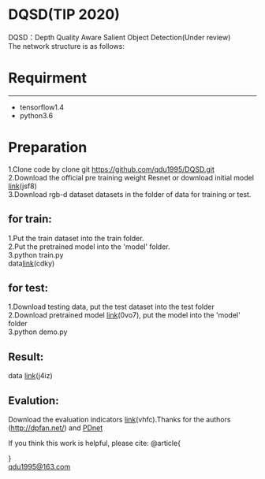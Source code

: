 # DQSD(TIP 2020)<br>
DQSD：Depth Quality Aware Salient Object Detection(Under review)<br>
The network structure is as follows:

# Requirment
---------
* tensorflow1.4<br>
* python3.6<br>

# Preparation<br>

1.Clone code by clone git https://github.com/qdu1995/DQSD.git<br>
2.Download the official pre training weight Resnet or download initial model [link](https://pan.baidu.com/s/1JnmH4uoRMvQoer9YzQ1pxA)(jsf8)<br>
3.Download rgb-d dataset datasets in the folder of data for training or test.

for train:
---------
1.Put the train dataset into the train folder.<br>
2.Put the pretrained model into the 'model' folder.<br>
3.python train.py<br>
data[link](https://pan.baidu.com/s/15KWcIAbEzKQt-N6mPeERpg)(cdky)

for test:
---------
1.Download testing data, put the test dataset into the test folder<br>
2.Download pretrained model [link](https://pan.baidu.com/s/1FcWv9t9qoEC9ZLxj-B-7Ig)(0vo7), put the model into the 'model' folder<br>
3.python demo.py<br>

Result:
---------
data [link](https://pan.baidu.com/s/1jRuZqVBRwcjQ2jQ7Mq9SSg)(j4iz)

Evalution:
---------
Download the evaluation indicators [link](https://pan.baidu.com/s/1mk7KcpIOf_OXscVCW4kPuQ)(vhfc).Thanks for the authors (http://dpfan.net/) and [PDnet](https://github.com/cai199626/PDNet)<br>


If you think this work is helpful, please cite:
@article{

}<br>
qdu1995@163.com
